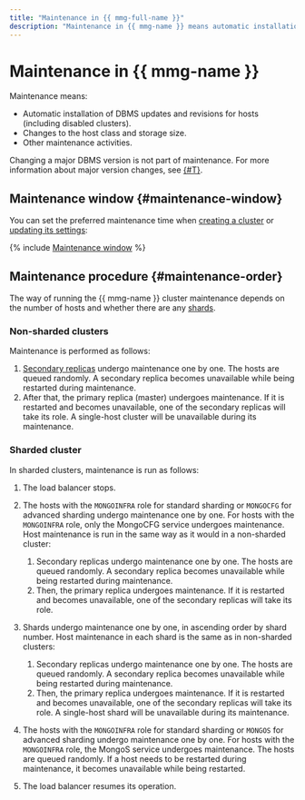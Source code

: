 ```yaml
---
title: "Maintenance in {{ mmg-full-name }}"
description: "Maintenance in {{ mmg-name }} means automatic installation of updates and fixes for your database hosts (including disabled clusters), changes to the host class and storage size, and other maintenance activities."
---
```


# Maintenance in {{ mmg-name }}

Maintenance means:

* Automatic installation of DBMS updates and revisions for hosts (including disabled clusters).
* Changes to the host class and storage size.
* Other maintenance activities.

Changing a major DBMS version is not part of maintenance. For more information about major version changes, see [{#T}](../operations/cluster-version-update.md).

## Maintenance window {#maintenance-window}

You can set the preferred maintenance time when [creating a cluster](../operations/cluster-create.md) or [updating its settings](../operations/update.md):

{% include [Maintenance window](../../_includes/mdb/maintenance-window.md) %}

## Maintenance procedure {#maintenance-order}

The way of running the {{ mmg-name }} cluster maintenance depends on the number of hosts and whether there are any [shards](sharding.md).

### Non-sharded clusters

Maintenance is performed as follows:

1. [Secondary replicas](replication.md) undergo maintenance one by one. The hosts are queued randomly. A secondary replica becomes unavailable while being restarted during maintenance.
1. After that, the primary replica (master) undergoes maintenance. If it is restarted and becomes unavailable, one of the secondary replicas will take its role. A single-host cluster will be unavailable during its maintenance.

### Sharded cluster

In sharded clusters, maintenance is run as follows:

1. The load balancer stops.
1. The hosts with the `MONGOINFRA` role for standard sharding or `MONGOCFG` for advanced sharding undergo maintenance one by one. For hosts with the `MONGOINFRA` role, only the MongoCFG service undergoes maintenance. Host maintenance is run in the same way as it would in a non-sharded cluster:

   1. Secondary replicas undergo maintenance one by one. The hosts are queued randomly. A secondary replica becomes unavailable while being restarted during maintenance.
   1. Then, the primary replica undergoes maintenance. If it is restarted and becomes unavailable, one of the secondary replicas will take its role.

1. Shards undergo maintenance one by one, in ascending order by shard number. Host maintenance in each shard is the same as in non-sharded clusters:

   1. Secondary replicas undergo maintenance one by one. The hosts are queued randomly. A secondary replica becomes unavailable while being restarted during maintenance.
   1. Then, the primary replica undergoes maintenance. If it is restarted and becomes unavailable, one of the secondary replicas will take its role. A single-host shard will be unavailable during its maintenance.

1. The hosts with the `MONGOINFRA` role for standard sharding or `MONGOS` for advanced sharding undergo maintenance one by one. For hosts with the `MONGOINFRA` role, the MongoS service undergoes maintenance. The hosts are queued randomly. If a host needs to be restarted during maintenance, it becomes unavailable while being restarted.
1. The load balancer resumes its operation.
